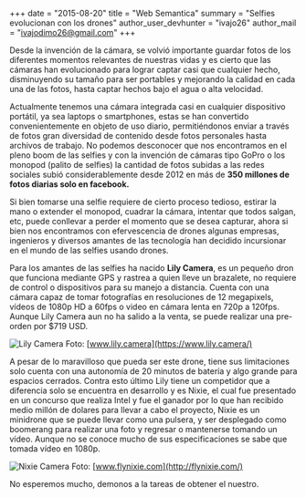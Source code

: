 +++
date = "2015-08-20"
title = "Web Semantica"
summary = "Selfies evolucionan con los drones"
author_user_devhunter = "ivajo26"
author_mail = "ivajodimo26@gmail.com"
+++

Desde la invención de la cámara, se volvió importante guardar fotos de los diferentes momentos relevantes de nuestras vidas y es cierto que las cámaras han evolucionado para lograr captar casi que cualquier hecho, disminuyendo su tamaño para ser portables y mejorando la calidad en cada una de las fotos, hasta captar hechos bajo el agua o alta velocidad.

Actualmente tenemos una cámara integrada casi en cualquier dispositivo portátil, ya sea laptops o smartphones, estas se han convertido convenientemente en objeto de uso diario, permitiéndonos enviar a través de fotos gran diversidad de contenido desde fotos personales hasta archivos de trabajo.
No podemos desconocer que nos encontramos en el pleno boom de las selfies y con la invención de cámaras tipo GoPro o los monopod (palito de selfies) la cantidad de fotos subidas a las redes sociales subió considerablemente desde 2012 en más de **350 millones de fotos diarias solo en facebook.**

Si bien tomarse una selfie requiere de cierto proceso tedioso, estirar la mano o extender el monopod, cuadrar la cámara, intentar que todos salgan, etc, puede conllevar a perder el momento que se desea capturar, ahora si bien nos encontramos con efervescencia de drones algunas empresas, ingenieros y diversos amantes de las tecnología han decidido incursionar en el mundo de las selfies usando drones.

Para los amantes de las selfies ha nacido **Lily Camera**, es un pequeño dron que funciona mediante GPS y rastrea a quien lleve un brazalete, no requiere de control o dispositivos para su manejo a distancia. Cuenta con una cámara capaz de tomar fotografías en resoluciones de 12 megapixels, vídeos de 1080p HD a 60fps o video en cámara lenta en 720p a 120fps. Aunque Lily Camera aun no ha salido a la venta, se puede realizar una pre-orden por $719 USD.

![Lily Camera](https://www.lily.camera/wp-content/themes/lily/markup/dist/images/lily_hand.jpg)
Foto: [www.lily.camera](https://www.lily.camera/)

A pesar de lo maravilloso que pueda ser este drone, tiene sus limitaciones solo cuenta con una autonomía de 20 minutos de batería y algo grande para espacios cerrados. Contra esto último Lily tiene un competidor que a diferencia solo se encuentra en desarrollo y es Nixie, el cual fue presentado en un concurso que realiza Intel y fue el ganador por lo que han recibido medio millón de dolares para llevar a cabo el proyecto, Nixie es un minidrone que se puede llevar como una pulsera, y ser desplegado como boomerang para realizar una foto y regresar o mantenerse tomando un vídeo. Aunque no se conoce mucho de sus especificaciones se sabe que tomada vídeo en 1080p.

![Nixie Camera](http://im.ziffdavisinternational.com/t/ign_ap/articlepage/m/meet-nixie-the-flying-wearable-camera-quadcopter/meet-nixie-the-flying-wearable-camera-quadcopter_hpau.1920.jpg)
Foto: [www.flynixie.com](http://flynixie.com/)

No esperemos mucho, demonos a la tareas de obtener el nuestro.
